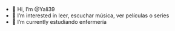 - 👋 Hi, I’m @Yali39
- 👀 I’m interested in leer, escuchar música, ver películas o series 
- 🌱 I’m currently estudiando enfermería 

<!---
Yali39/Yali39 is a ✨ special ✨ repository because its `README.md` (this file) appears on your GitHub profile.
You can click the Preview link to take a look at your changes.
--->
